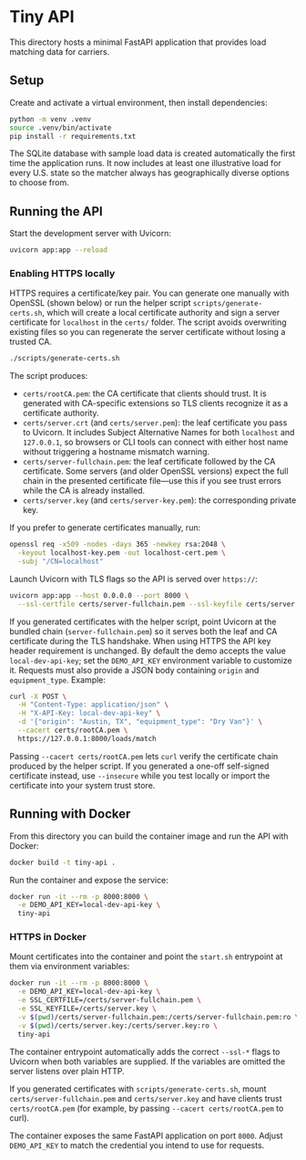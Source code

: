 # Tiny API

This directory hosts a minimal FastAPI application that provides load matching data for carriers.

## Setup

Create and activate a virtual environment, then install dependencies:

```bash
python -m venv .venv
source .venv/bin/activate
pip install -r requirements.txt
```

The SQLite database with sample load data is created automatically the first time the application runs.
It now includes at least one illustrative load for every U.S. state so the matcher always has
geographically diverse options to choose from.

## Running the API

Start the development server with Uvicorn:

```bash
uvicorn app:app --reload
```

### Enabling HTTPS locally

HTTPS requires a certificate/key pair. You can generate one manually with OpenSSL (shown below) or run the helper script `scripts/generate-certs.sh`, which will create a local certificate authority and sign a server certificate for `localhost` in the `certs/` folder. The script avoids overwriting existing files so you can regenerate the server certificate without losing a trusted CA.

```bash
./scripts/generate-certs.sh
```

The script produces:

- `certs/rootCA.pem`: the CA certificate that clients should trust. It is generated with CA-specific extensions so TLS
  clients recognize it as a certificate authority.
- `certs/server.crt` (and `certs/server.pem`): the leaf certificate you pass to Uvicorn. It includes Subject Alternative
  Names for both `localhost` and `127.0.0.1`, so browsers or CLI tools can connect with either host name without
  triggering a hostname mismatch warning.
- `certs/server-fullchain.pem`: the leaf certificate followed by the CA certificate. Some servers (and older OpenSSL
  versions) expect the full chain in the presented certificate file—use this if you see trust errors while the CA is
  already installed.
- `certs/server.key` (and `certs/server-key.pem`): the corresponding private key.

If you prefer to generate certificates manually, run:

```bash
openssl req -x509 -nodes -days 365 -newkey rsa:2048 \
  -keyout localhost-key.pem -out localhost-cert.pem \
  -subj "/CN=localhost"
```

Launch Uvicorn with TLS flags so the API is served over `https://`:

```bash
uvicorn app:app --host 0.0.0.0 --port 8000 \
  --ssl-certfile certs/server-fullchain.pem --ssl-keyfile certs/server.key
```

If you generated certificates with the helper script, point Uvicorn at the bundled chain (`server-fullchain.pem`) so it
serves both the leaf and CA certificate during the TLS handshake. When using HTTPS the API key header requirement is
unchanged. By default the demo accepts the value `local-dev-api-key`; set the `DEMO_API_KEY` environment variable to
customize it. Requests must also provide a JSON body containing `origin` and `equipment_type`. Example:

```bash
curl -X POST \
  -H "Content-Type: application/json" \
  -H "X-API-Key: local-dev-api-key" \
  -d '{"origin": "Austin, TX", "equipment_type": "Dry Van"}' \
  --cacert certs/rootCA.pem \
  https://127.0.0.1:8000/loads/match
```

Passing `--cacert certs/rootCA.pem` lets `curl` verify the certificate chain produced by the helper script. If you generated a one-off self-signed certificate instead, use `--insecure` while you test locally or import the certificate into your system trust store.

## Running with Docker

From this directory you can build the container image and run the API with Docker:

```bash
docker build -t tiny-api .
```

Run the container and expose the service:

```bash
docker run -it --rm -p 8000:8000 \
  -e DEMO_API_KEY=local-dev-api-key \
  tiny-api
```

### HTTPS in Docker

Mount certificates into the container and point the `start.sh` entrypoint at them via environment variables:

```bash
docker run -it --rm -p 8000:8000 \
  -e DEMO_API_KEY=local-dev-api-key \
  -e SSL_CERTFILE=/certs/server-fullchain.pem \
  -e SSL_KEYFILE=/certs/server.key \
  -v $(pwd)/certs/server-fullchain.pem:/certs/server-fullchain.pem:ro \
  -v $(pwd)/certs/server.key:/certs/server.key:ro \
  tiny-api
```

The container entrypoint automatically adds the correct `--ssl-*` flags to Uvicorn when both variables are supplied.
If the variables are omitted the server listens over plain HTTP.

If you generated certificates with `scripts/generate-certs.sh`, mount `certs/server-fullchain.pem` and `certs/server.key` and have clients trust `certs/rootCA.pem` (for example, by passing `--cacert certs/rootCA.pem` to curl).

The container exposes the same FastAPI application on port `8000`. Adjust `DEMO_API_KEY` to match the credential you
intend to use for requests.
